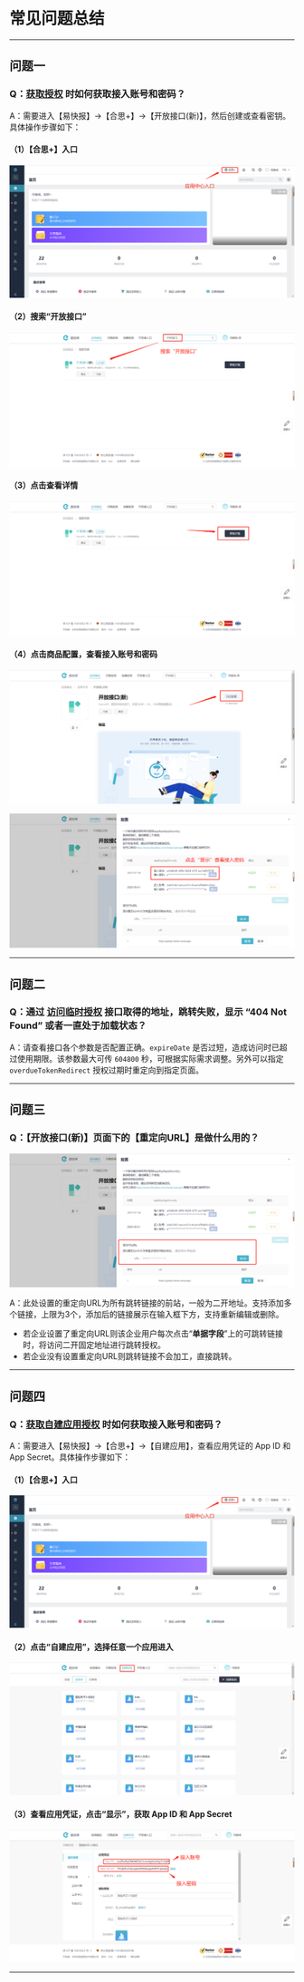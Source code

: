 # 常见问题总结

---
## 问题一
### Q：[获取授权](/docs/open-api/getting-started/auth) 时如何获取接入账号和密码？

A：需要进入【易快报】→【合思+】→【开放接口(新)】，然后创建或查看密钥。具体操作步骤如下：<br/>

#### （1）【合思+】入口

![image](images/getAccessTokenNew1.png)

#### （2）搜索“开放接口”

![image](images/getAccessTokenNew2.png)

#### （3）点击查看详情

![image](images/getAccessTokenNew3.png)

#### （4）点击商品配置，查看接入账号和密码

![image](images/getAccessTokenNew4.png)

![image](images/getAccessTokenNew5.png)

---

## 问题二

### Q：通过 [访问临时授权](/docs/open-api/getting-started/temp-auth) 接口取得的地址，跳转失败，显示 “404 Not Found” 或者一直处于加载状态？

A：请查看接口各个参数是否配置正确。`expireDate` 是否过短，造成访问时已超过使用期限。该参数最大可传 `604800` 秒，可根据实际需求调整。另外可以指定 `overdueTokenRedirect` 授权过期时重定向到指定页面。

---

## 问题三

### Q：【开放接口(新)】页面下的【重定向URL】是做什么用的？

![image](images/redirectURL.png)

A：此处设置的重定向URL为所有跳转链接的前站，一般为二开地址。支持添加多个链接，上限为3个，添加后的链接展示在输入框下方，支持重新编辑或删除。<br/>
- 若企业设置了重定向URL则该企业用户每次点击“**单据字段**”上的可跳转链接时，将访问二开固定地址进行跳转授权。
- 若企业没有设置重定向URL则跳转链接不会加工，直接跳转。

---
## 问题四
### Q：[获取自建应用授权](/docs/open-api/getting-started/platform-auth) 时如何获取接入账号和密码？

A：需要进入【易快报】→【合思+】→【自建应用】，查看应用凭证的 App ID 和 App Secret。具体操作步骤如下：<br/>

#### （1）【合思+】入口

![image](images/getAccessTokenNew1.png)

#### （2）点击“自建应用”，选择任意一个应用进入

![image](images/自建应用位置.png)

#### （3）查看应用凭证，点击“显示”，获取 App ID 和 App Secret

![image](images/接入账号和密码.png)

---